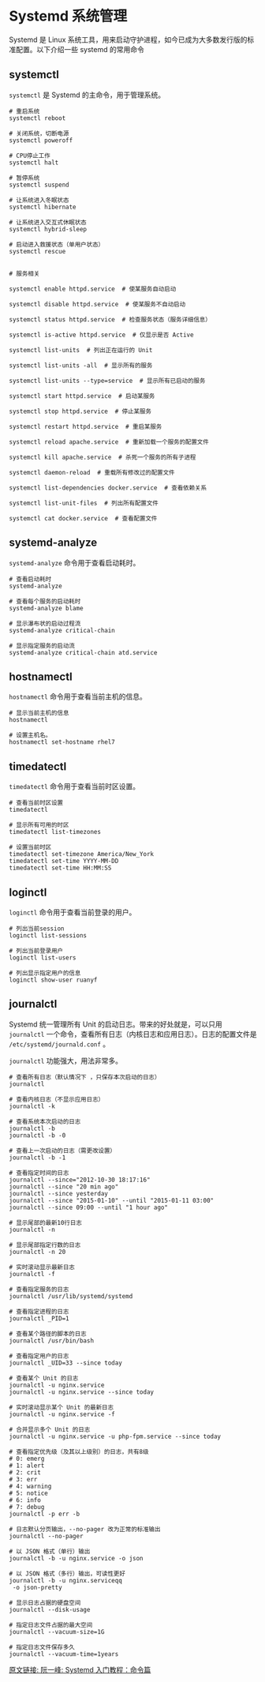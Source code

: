 # Systemd 系统管理

Systemd 是 Linux 系统工具，用来启动守护进程，如今已成为大多数发行版的标准配置。以下介绍一些 systemd 的常用命令

## systemctl

`systemctl` 是 Systemd 的主命令，用于管理系统。

```shell
# 重启系统
systemctl reboot

# 关闭系统，切断电源
systemctl poweroff

# CPU停止工作
systemctl halt

# 暂停系统
systemctl suspend

# 让系统进入冬眠状态
systemctl hibernate

# 让系统进入交互式休眠状态
systemctl hybrid-sleep

# 启动进入救援状态（单用户状态）
systemctl rescue


# 服务相关

systemctl enable httpd.service  # 使某服务自动启动

systemctl disable httpd.service  # 使某服务不自动启动	 	

systemctl status httpd.service  # 检查服务状态（服务详细信息） 

systemctl is-active httpd.service  # 仅显示是否 Active

systemctl list-units  # 列出正在运行的 Unit

systemctl list-units -all  # 显示所有的服务

systemctl list-units --type=service  # 显示所有已启动的服务

systemctl start httpd.service  # 启动某服务

systemctl stop httpd.service  # 停止某服务

systemctl restart httpd.service  # 重启某服务

systemctl reload apache.service  # 重新加载一个服务的配置文件

systemctl kill apache.service  # 杀死一个服务的所有子进程

systemctl daemon-reload  # 重载所有修改过的配置文件

systemctl list-dependencies docker.service  # 查看依赖关系

systemctl list-unit-files  # 列出所有配置文件

systemctl cat docker.service  # 查看配置文件
```

## systemd-analyze

`systemd-analyze` 命令用于查看启动耗时。
```shell
# 查看启动耗时
systemd-analyze                                                                                       

# 查看每个服务的启动耗时
systemd-analyze blame

# 显示瀑布状的启动过程流
systemd-analyze critical-chain

# 显示指定服务的启动流
systemd-analyze critical-chain atd.service
```

## hostnamectl

`hostnamectl` 命令用于查看当前主机的信息。
```shell
# 显示当前主机的信息
hostnamectl

# 设置主机名。
hostnamectl set-hostname rhel7
```

## timedatectl

`timedatectl` 命令用于查看当前时区设置。

```shell
# 查看当前时区设置
timedatectl

# 显示所有可用的时区
timedatectl list-timezones                                                                                   

# 设置当前时区
timedatectl set-timezone America/New_York
timedatectl set-time YYYY-MM-DD
timedatectl set-time HH:MM:SS
```

## loginctl

`loginctl` 命令用于查看当前登录的用户。

```shell
# 列出当前session
loginctl list-sessions

# 列出当前登录用户
loginctl list-users

# 列出显示指定用户的信息
loginctl show-user ruanyf
```

## journalctl

Systemd 统一管理所有 Unit 的启动日志。带来的好处就是，可以只用 `journalctl` 一个命令，查看所有日志（内核日志和应用日志）。日志的配置文件是 `/etc/systemd/journald.conf` 。

`journalctl` 功能强大，用法非常多。

```shell
# 查看所有日志（默认情况下 ，只保存本次启动的日志）
journalctl

# 查看内核日志（不显示应用日志）
journalctl -k

# 查看系统本次启动的日志
journalctl -b
journalctl -b -0

# 查看上一次启动的日志（需更改设置）
journalctl -b -1

# 查看指定时间的日志
journalctl --since="2012-10-30 18:17:16"
journalctl --since "20 min ago"
journalctl --since yesterday
journalctl --since "2015-01-10" --until "2015-01-11 03:00"
journalctl --since 09:00 --until "1 hour ago"

# 显示尾部的最新10行日志
journalctl -n

# 显示尾部指定行数的日志
journalctl -n 20

# 实时滚动显示最新日志
journalctl -f

# 查看指定服务的日志
journalctl /usr/lib/systemd/systemd

# 查看指定进程的日志
journalctl _PID=1

# 查看某个路径的脚本的日志
journalctl /usr/bin/bash

# 查看指定用户的日志
journalctl _UID=33 --since today

# 查看某个 Unit 的日志
journalctl -u nginx.service
journalctl -u nginx.service --since today

# 实时滚动显示某个 Unit 的最新日志
journalctl -u nginx.service -f

# 合并显示多个 Unit 的日志
journalctl -u nginx.service -u php-fpm.service --since today

# 查看指定优先级（及其以上级别）的日志，共有8级
# 0: emerg
# 1: alert
# 2: crit
# 3: err
# 4: warning
# 5: notice
# 6: info
# 7: debug
journalctl -p err -b

# 日志默认分页输出，--no-pager 改为正常的标准输出
journalctl --no-pager

# 以 JSON 格式（单行）输出
journalctl -b -u nginx.service -o json

# 以 JSON 格式（多行）输出，可读性更好
journalctl -b -u nginx.serviceqq
 -o json-pretty

# 显示日志占据的硬盘空间
journalctl --disk-usage

# 指定日志文件占据的最大空间
journalctl --vacuum-size=1G

# 指定日志文件保存多久
journalctl --vacuum-time=1years
```

[原文链接: 阮一峰: Systemd 入门教程：命令篇](https://www.ruanyifeng.com/blog/2016/03/systemd-tutorial-commands.html)